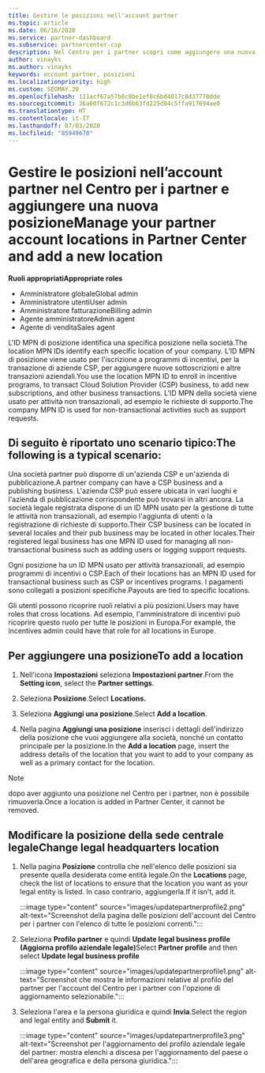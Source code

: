 ```yaml
---
title: Gestire le posizioni nell'account partner
ms.topic: article
ms.date: 06/16/2020
ms.service: partner-dashboard
ms.subservice: partnercenter-csp
description: Nel Centro per i partner scopri come aggiungere una nuova posizione e come viene usato l'ID MPN della posizione in programmi di incentivi, aziende CSP, abbonamenti e altre transazioni.
author: vinayks
ms.author: vinayks
keywords: account partner, posizioni
ms.localizationpriority: high
ms.custom: SEOMAY.20
ms.openlocfilehash: 111acf67a57b8c8be1ef8c6bd4017c8d37770dde
ms.sourcegitcommit: 36a60f672c1c3d6b63fd225d04c5ffa917694ae0
ms.translationtype: HT
ms.contentlocale: it-IT
ms.lasthandoff: 07/03/2020
ms.locfileid: "85949670"
---
```

# <a name="manage-your-partner-account-locations-in-partner-center-and-add-a-new-location"></a><span data-ttu-id="9add1-104">Gestire le posizioni nell’account partner nel Centro per i partner e aggiungere una nuova posizione</span><span class="sxs-lookup"><span data-stu-id="9add1-104">Manage your partner account locations in Partner Center and add a new location</span></span>

<span data-ttu-id="9add1-105">**Ruoli appropriati**</span><span class="sxs-lookup"><span data-stu-id="9add1-105">**Appropriate roles**</span></span>
- <span data-ttu-id="9add1-106">Amministratore globale</span><span class="sxs-lookup"><span data-stu-id="9add1-106">Global admin</span></span>
- <span data-ttu-id="9add1-107">Amministratore utenti</span><span class="sxs-lookup"><span data-stu-id="9add1-107">User admin</span></span>
- <span data-ttu-id="9add1-108">Amministratore fatturazione</span><span class="sxs-lookup"><span data-stu-id="9add1-108">Billing admin</span></span>
- <span data-ttu-id="9add1-109">Agente amministratore</span><span class="sxs-lookup"><span data-stu-id="9add1-109">Admin agent</span></span>
- <span data-ttu-id="9add1-110">Agente di vendita</span><span class="sxs-lookup"><span data-stu-id="9add1-110">Sales agent</span></span>

<span data-ttu-id="9add1-111">L'ID MPN di posizione identifica una specifica posizione nella società.</span><span class="sxs-lookup"><span data-stu-id="9add1-111">The location MPN IDs identify each specific location of your company.</span></span> <span data-ttu-id="9add1-112">L'ID MPN di posizione viene usato per l'iscrizione a programmi di incentivi, per la transazione di aziende CSP, per aggiungere nuove sottoscrizioni e altre transazioni aziendali.</span><span class="sxs-lookup"><span data-stu-id="9add1-112">You use the location MPN ID to enroll in incentive programs, to transact Cloud Solution Provider (CSP) business, to add new subscriptions, and other business transactions.</span></span> <span data-ttu-id="9add1-113">L'ID MPN della società viene usato per attività non transazionali, ad esempio le richieste di supporto.</span><span class="sxs-lookup"><span data-stu-id="9add1-113">The company MPN ID is used for non-transactional activities such as support requests.</span></span>

## <a name="the-following-is-a-typical-scenario"></a><span data-ttu-id="9add1-114">Di seguito è riportato uno scenario tipico:</span><span class="sxs-lookup"><span data-stu-id="9add1-114">The following is a typical scenario:</span></span>

<span data-ttu-id="9add1-115">Una società partner può disporre di un'azienda CSP e un'azienda di pubblicazione.</span><span class="sxs-lookup"><span data-stu-id="9add1-115">A partner company can have a CSP business and a publishing business.</span></span> <span data-ttu-id="9add1-116">L'azienda CSP può essere ubicata in vari luoghi e l'azienda di pubblicazione corrispondente può trovarsi in altri ancora. La società legale registrata dispone di un ID MPN usato per la gestione di tutte le attività non transazionali, ad esempio l'aggiunta di utenti o la registrazione di richieste di supporto.</span><span class="sxs-lookup"><span data-stu-id="9add1-116">Their CSP business can be located in several locales and their pub business may be located in other locales.Their registered legal business has one MPN ID used for managing all non-transactional business such as adding users or logging support requests.</span></span>


<span data-ttu-id="9add1-117">Ogni posizione ha un ID MPN usato per attività transazionali, ad esempio programmi di incentivi o CSP.</span><span class="sxs-lookup"><span data-stu-id="9add1-117">Each of their locations has an MPN ID used for transactional business such as CSP or incentives programs.</span></span> <span data-ttu-id="9add1-118">I pagamenti sono collegati a posizioni specifiche.</span><span class="sxs-lookup"><span data-stu-id="9add1-118">Payouts are tied to specific locations.</span></span>

<span data-ttu-id="9add1-119">Gli utenti possono ricoprire ruoli relativi a più posizioni.</span><span class="sxs-lookup"><span data-stu-id="9add1-119">Users may have roles that cross locations.</span></span> <span data-ttu-id="9add1-120">Ad esempio, l'amministratore di incentivi può ricoprire questo ruolo per tutte le posizioni in Europa.</span><span class="sxs-lookup"><span data-stu-id="9add1-120">For example, the incentives admin could have that role for all locations in Europe.</span></span>

## <a name="to-add-a-location"></a><span data-ttu-id="9add1-121">Per aggiungere una posizione</span><span class="sxs-lookup"><span data-stu-id="9add1-121">To add a location</span></span>

1. <span data-ttu-id="9add1-122">Nell'icona **Impostazioni** seleziona **Impostazioni partner**.</span><span class="sxs-lookup"><span data-stu-id="9add1-122">From the **Setting icon**, select the **Partner settings**.</span></span>

2. <span data-ttu-id="9add1-123">Seleziona **Posizione**.</span><span class="sxs-lookup"><span data-stu-id="9add1-123">Select **Locations.**</span></span>

3. <span data-ttu-id="9add1-124">Seleziona **Aggiungi una posizione**.</span><span class="sxs-lookup"><span data-stu-id="9add1-124">Select **Add a location**.</span></span>  

4. <span data-ttu-id="9add1-125">Nella pagina **Aggiungi una posizione** inserisci i dettagli dell'indirizzo della posizione che vuoi aggiungere alla società, nonché un contatto principale per la posizione.</span><span class="sxs-lookup"><span data-stu-id="9add1-125">In the **Add a location** page, insert the address details of the location that you want to add to your company as well as a primary contact for the location.</span></span>

> [!NOTE]
> <span data-ttu-id="9add1-126">dopo aver aggiunto una posizione nel Centro per i partner, non è possibile rimuoverla.</span><span class="sxs-lookup"><span data-stu-id="9add1-126">Once a location is added in Partner Center, it cannot be removed.</span></span>

## <a name="change-legal-headquarters-location"></a><span data-ttu-id="9add1-127">Modificare la posizione della sede centrale legale</span><span class="sxs-lookup"><span data-stu-id="9add1-127">Change legal headquarters location</span></span>

1. <span data-ttu-id="9add1-128">Nella pagina **Posizione** controlla che nell'elenco delle posizioni sia presente quella desiderata come entità legale.</span><span class="sxs-lookup"><span data-stu-id="9add1-128">On the **Locations** page, check the list of locations to ensure that the location you want as your legal entity is listed.</span></span> <span data-ttu-id="9add1-129">In caso contrario, aggiungerla.</span><span class="sxs-lookup"><span data-stu-id="9add1-129">If it isn't, add it.</span></span>

   :::image type="content" source="images/updatepartnerprofile2.png" alt-text="Screenshot della pagina delle posizioni dell'account del Centro per i partner con l'elenco di tutte le posizioni correnti.":::

2. <span data-ttu-id="9add1-131">Seleziona **Profilo partner** e quindi **Update legal business profile (Aggiorna profilo aziendale legale)**</span><span class="sxs-lookup"><span data-stu-id="9add1-131">Select **Partner profile** and then select **Update legal business profile**</span></span>

   :::image type="content" source="images/updatepartnerprofile1.png" alt-text="Screenshot che mostra le informazioni relative al profilo del partner per l'account del Centro per i partner con l'opzione di aggiornamento selezionabile.":::

3. <span data-ttu-id="9add1-133">Seleziona l'area e la persona giuridica e quindi **Invia**.</span><span class="sxs-lookup"><span data-stu-id="9add1-133">Select the region and legal entity and **Submit** it.</span></span>

   :::image type="content" source="images/updatepartnerprofile3.png" alt-text="Screenshot per l'aggiornamento del profilo aziendale legale del partner: mostra elenchi a discesa per l'aggiornamento del paese o dell'area geografica e della persona giuridica.":::
